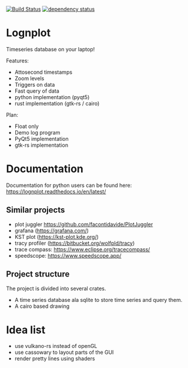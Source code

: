 
[![Build Status](https://travis-ci.org/windelbouwman/lognplot.svg?branch=master)](https://travis-ci.org/windelbouwman/lognplot)
[![dependency status](https://deps.rs/repo/github/windelbouwman/lognplot/status.svg)](https://deps.rs/repo/github/windelbouwman/lognplot)

# Lognplot

Timeseries database on your laptop!

Features:
- Attosecond timestamps
- Zoom levels
- Triggers on data
- Fast query of data
- python implementation (pyqt5)
- rust implementation (gtk-rs / cairo)

Plan:
- Float only
- Demo log program
- PyQt5 implementation
- gtk-rs implementation

# Documentation

Documentation for python users can be found here: https://lognplot.readthedocs.io/en/latest/

## Similar projects

- plot juggler https://github.com/facontidavide/PlotJuggler
- grafana (https://grafana.com/)
- KST plot (https://kst-plot.kde.org/)
- tracy profiler (https://bitbucket.org/wolfpld/tracy)
- trace compass: https://www.eclipse.org/tracecompass/
- speedscope: https://www.speedscope.app/

## Project structure

The project is divided into several crates.

- A time series database ala sqlite to store time series and query them.
- A cairo based drawing

# Idea list

- use vulkano-rs instead of openGL
- use cassowary to layout parts of the GUI
- render pretty lines using shaders


